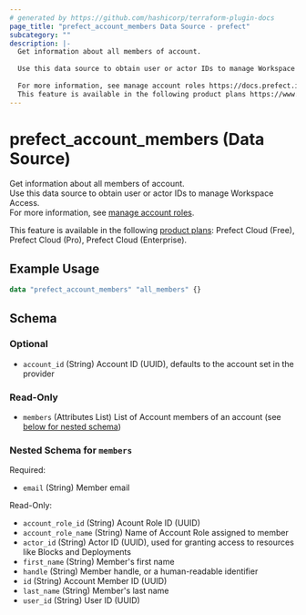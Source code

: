 ```yaml
---
# generated by https://github.com/hashicorp/terraform-plugin-docs
page_title: "prefect_account_members Data Source - prefect"
subcategory: ""
description: |-
  Get information about all members of account.
  
  Use this data source to obtain user or actor IDs to manage Workspace Access.
  
  For more information, see manage account roles https://docs.prefect.io/v3/manage/cloud/manage-users/manage-teams.
  This feature is available in the following product plans https://www.prefect.io/pricing: Prefect Cloud (Free), Prefect Cloud (Pro), Prefect Cloud (Enterprise).
---
```


# prefect_account_members (Data Source)

Get information about all members of account.
<br>
Use this data source to obtain user or actor IDs to manage Workspace Access.
<br>
For more information, see [manage account roles](https://docs.prefect.io/v3/manage/cloud/manage-users/manage-teams).


This feature is available in the following [product plans](https://www.prefect.io/pricing): Prefect Cloud (Free), Prefect Cloud (Pro), Prefect Cloud (Enterprise).

## Example Usage

```terraform
data "prefect_account_members" "all_members" {}
```

<!-- schema generated by tfplugindocs -->
## Schema

### Optional

- `account_id` (String) Account ID (UUID), defaults to the account set in the provider

### Read-Only

- `members` (Attributes List) List of Account members of an account (see [below for nested schema](#nestedatt--members))

<a id="nestedatt--members"></a>
### Nested Schema for `members`

Required:

- `email` (String) Member email

Read-Only:

- `account_role_id` (String) Acount Role ID (UUID)
- `account_role_name` (String) Name of Account Role assigned to member
- `actor_id` (String) Actor ID (UUID), used for granting access to resources like Blocks and Deployments
- `first_name` (String) Member's first name
- `handle` (String) Member handle, or a human-readable identifier
- `id` (String) Account Member ID (UUID)
- `last_name` (String) Member's last name
- `user_id` (String) User ID (UUID)
